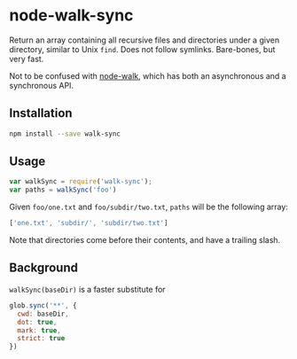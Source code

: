 # node-walk-sync

Return an array containing all recursive files and directories under a given
directory, similar to Unix `find`. Does not follow symlinks. Bare-bones, but
very fast.

Not to be confused with [node-walk](https://github.com/coolaj86/node-walk),
which has both an asynchronous and a synchronous API.

## Installation

```bash
npm install --save walk-sync
```

## Usage

```js
var walkSync = require('walk-sync');
var paths = walkSync('foo')
```

Given `foo/one.txt` and `foo/subdir/two.txt`, `paths` will be the following
array:

```js
['one.txt', 'subdir/', 'subdir/two.txt']
```

Note that directories come before their contents, and have a trailing slash.

## Background

`walkSync(baseDir)` is a faster substitute for

```js
glob.sync('**', {
  cwd: baseDir,
  dot: true,
  mark: true,
  strict: true
})
```
